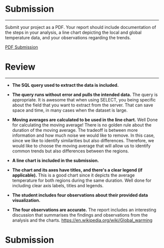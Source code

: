 # Submission
------
Submit your project as a PDF. Your report should include documentation of the steps in your analysis, a line chart depicting the local and global temperature data, and your observations regarding the trends.

[PDF Submission](https://github.com/liznyamu/DAND_P1_Explore_Weather_Trends_1/blob/master/Project___Exploring_Weather_Trends.pdf)

# Review 
------

- **The SQL query used to extract the data is included.**
- **The query runs without error and pulls the intended data.**
  The query is appropriate. It is awesome that when using SELECT, you being specific about the field that you want to extract from the server. That can save space and time, in many cases when the dataset is large.


- **Moving averages are calculated to be used in the line chart.**
  Well Done for calculating the moving average! There is no golden rule about the duration of the moving average. The tradeoff is between more information and how much noise we would like to remove. In this case, since we like to identify similarities but also differences. Therefore, we would like to choose the moving average that will allow us to identify common trends but also differences between the regions.

- **A line chart is included in the submission.**
- **The chart and its axes have titles, and there's a clear legend (if applicable).**
  This is a good chart since it depicts the average temperature for both regions during the same duration. Well done for including clear axis labels, titles and legends.


- **The student includes four observations about their provided data visualization.**
- **The four observations are accurate.**
  The report includes an interesting discussion that summarises the findings and observations from the analysis and the charts. https://en.wikipedia.org/wiki/Global_warming


# Submission
